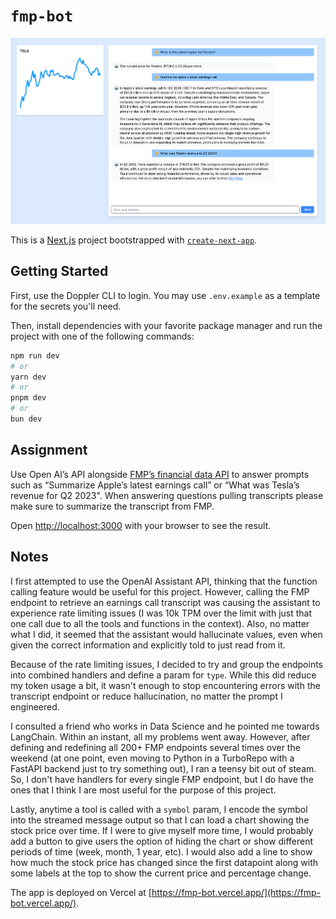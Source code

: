 # `fmp-bot`

![Screenshot of the app in action displaying the bot answering various financial questions about Peloton, Apple, and Tesla](./_docs/preview.png)

This is a [Next.js](https://nextjs.org/) project bootstrapped with [`create-next-app`](https://github.com/vercel/next.js/tree/canary/packages/create-next-app).

## Getting Started

First, use the Doppler CLI to login. You may use `.env.example` as a template
for the secrets you'll need.

Then, install dependencies with your favorite package manager and run the project
with one of the following commands:

```bash
npm run dev
# or
yarn dev
# or
pnpm dev
# or
bun dev
```

## Assignment
Use Open AI’s API alongside [FMP’s financial data API](https://site.financialmodelingprep.com/developer/docs) to answer
prompts such as “Summarize Apple’s latest  earnings call” or “What was Tesla’s revenue for Q2 2023". When answering
questions pulling transcripts please make sure to summarize the transcript from FMP.

Open [http://localhost:3000](http://localhost:3000) with your browser to see the result.

## Notes

I first attempted to use the OpenAI Assistant API, thinking that the function calling feature would be useful for
this project. However, calling the FMP endpoint to retrieve an earnings call transcript was causing the assistant
to experience rate limiting issues (I was 10k TPM over the limit with just that one call due to all the tools 
and functions in the context). Also, no matter what I did, it seemed that the assistant would hallucinate values,
even when given the correct information and explicitly told to just read from it.

Because of the rate limiting issues, I decided to try and group the endpoints into combined handlers and define
a param for `type`. While this did reduce my token usage a bit, it wasn't enough to stop encountering errors with
the transcript endpoint or reduce hallucination, no matter the prompt I engineered.

I consulted a friend who works in Data Science and he pointed me towards LangChain. Within an instant, all my problems
went away. However, after defining and redefining all 200+ FMP endpoints several times over the weekend (at one point, 
even moving to Python in a TurboRepo with a FastAPI backend just to try something out), I ran a teensy bit out of steam.
So, I don't have handlers for every single FMP endpoint, but I do have the ones that I think I are most useful for
the purpose of this project.

Lastly, anytime a tool is called with a `symbol` param, I encode the symbol into the streamed message output so 
that I can load a chart showing the stock price over time. If I were to give myself more time, 
I would probably add a button to give users the option of hiding the chart or show different periods of time (week, 
month, 1 year, etc). I would also add a line to show how much the stock price has changed since the first datapoint
along with some labels at the top to show the current price and percentage change.

The app is deployed on Vercel at [https://fmp-bot.vercel.app/](https://fmp-bot.vercel.app/).
